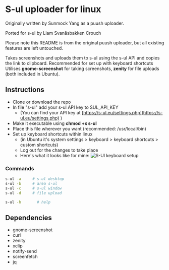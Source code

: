 S-ul uploader for linux
=====================

Originally written by Sunmock Yang as a puush uploader. 

Ported for s-ul by Liam Svanåsbakken Crouch

Please note this README is from the original puush uploader, but all existing features are left untouched.

Takes screenshots and uploads them to s-ul using the s-ul API and copies the link to clipboard. Recommended for set up with keyboard shortcuts
<br>Utilises __gnome-screenshot__ for taking screenshots, __zenity__ for file uploads (both included in Ubuntu).

## Instructions
- Clone or download the repo
- In file "s-ul" add your s-ul API key to SUL_API_KEY
  - (You can find your API key at [https://s-ul.eu/settings.php](https://s-ul.eu/settings.php) )
- Make it executable using __chmod +x s-ul__
- Place this file wherever you want (recommended: /usr/local/bin)
- Set up keyboard shortcuts within linux
  - (in Ubuntu it's system settings > keyboard > keyboard shortcuts > custom shortcuts)
  - Log out for the changes to take place
  - Here's what it looks like for mine: ![S-Ul keyboard setup](http://puu.sh/cOyVz/8dcb1cd498.png)

### Commands
``` bash
s-ul -a		# s-ul desktop
s-ul -b		# area s-ul
s-ul -c		# s-ul window
s-ul -d		# file upload

s-ul -h  	  # help
```

## Dependencies
 - gnome-screenshot
 - curl
 - zenity
 - xclip
 - notify-send
 - screenfetch
 - jq

